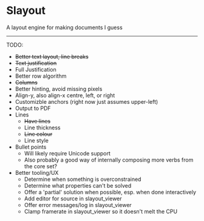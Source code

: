 Slayout
========
A layout engine for making documents I guess

-------------------

TODO:
 * ~~Better text layout, line breaks~~
 * ~~Text justification~~
 * Full Justification
 * Better row algorithm
 * ~~Columns~~
 * Better hinting, avoid missing pixels
 * Align-y, also align-x centre, left, or right
 * Customizble anchors (right now just assumes upper-left)
 * Output to PDF
 * Lines
   - ~~Have lines~~
   - Line thickness
   - ~~Line colour~~
   - Line style
 * Bullet points
   - Will likely require Unicode support
   - Also probably a good way of internally composing more verbs from the core set?
 * Better tooling/UX
   - Determine when something is overconstrained
   - Determine what properties can't be solved
   - Offer a 'partial' solution when possible, esp. when done interactively
   - Add editor for source in slayout_viewer
   - Offer error messages/log in slayout_viewer
   - Clamp framerate in slayout_viewer so it doesn't melt the CPU